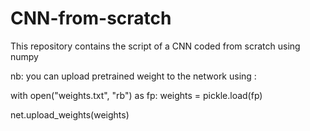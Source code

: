 # CNN-from-scratch
This repository contains the script of a CNN  coded from scratch using numpy

nb: you can upload pretrained weight to the network using :

with open("weights.txt", "rb") as fp:
    weights = pickle.load(fp)
    
net.upload_weights(weights)
